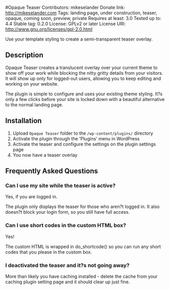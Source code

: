 #Opaque Teaser
Contributors: mikeselander
Donate link: http://mikeselander.com
Tags: landing page, under construction, teaser, opaque, coming soon, preview, private
Requires at least: 3.0
Tested up to: 4.4
Stable tag: 0.2.0
License: GPLv2 or later
License URI: http://www.gnu.org/licenses/gpl-2.0.html

Use your template styling to create a semi-transparent teaser overlay.

## Description

Opaque Teaser creates a translucent overlay over your current theme to show off your work while blocking the nitty gritty details from your visitors. It will show up only for logged-out users, allowing you to keep editing and working on your website.

The plugin is simple to configure and uses your existing theme styling. It?s only a few clicks before your site is locked down with a beautiful alternative to the normal landing page.


## Installation

1. Upload `Opaque Teaser` folder to the `/wp-content/plugins/` directory
2. Activate the plugin through the 'Plugins' menu in WordPress
3. Activate the teaser and configure the settings on the plugin settings page
4. You now have a teaser overlay


## Frequently Asked Questions

### Can I use my site while the teaser is active?

Yes, if you are logged in.

The plugin only displays the teaser for those who aren?t logged in. It also doesn?t block your login form, so you still have full access.

### Can I use short codes in the custom HTML box?

Yes!

The custom HTML is wrapped in do_shortcode() so you can run any short codes that you please in the custom box.

### I deactivated the teaser and it?s not going away?

More than likely you have caching installed - delete the cache from your caching plugin setting page and it should clear up just fine.
